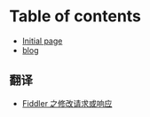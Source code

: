 # Table of contents

* [Initial page](README.md)
* [blog](https://e12e.com)

## 翻译

* [Fiddler 之修改请求或响应](fan-yi/fiddlerscript-modifyrequestorresponse.md)

